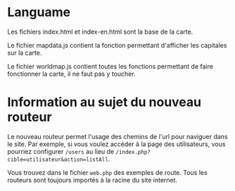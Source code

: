 # Languame

Les fichiers index.html et index-en.html sont la base de la carte.

Le fichier mapdata.js contient la fonction permettant d'afficher les capitales sur la carte.

Le fichier worldmap.js contient toutes les fonctions permettant de faire fonctionner la carte, il ne faut pas y toucher.

# Information au sujet du nouveau routeur

Le nouveau routeur permet l'usage des chemins de l'url pour naviguer dans le site. 
Par exemple, si vous voulez accéder à la page des utilisateurs, vous pourriez configurer `/users` au lieu de `/index.php?cible=utilisateur&action=listAll`.

Vous trouvez dans le fichier `web.php` des exemples de route. Tous les routeurs sont toujours importés à la racine du site internet.